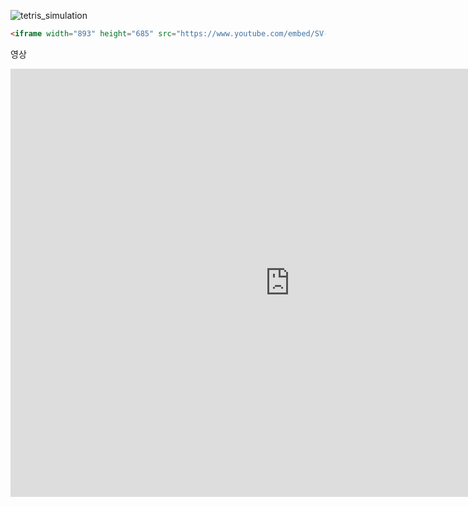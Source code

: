 ![tetris_simulation](https://www.youtube.com/embed/SV-ImJeD5mQ)


```markdown
<iframe width="893" height="685" src="https://www.youtube.com/embed/SV-ImJeD5mQ" frameborder="0" allow="accelerometer; autoplay; encrypted-media; gyroscope; picture-in-picture" allowfullscreen></iframe>
```

영상

<iframe width="893" height="685" src="https://www.youtube.com/embed/SV-ImJeD5mQ" frameborder="0" allow="accelerometer; autoplay; encrypted-media; gyroscope; picture-in-picture" allowfullscreen></iframe>
